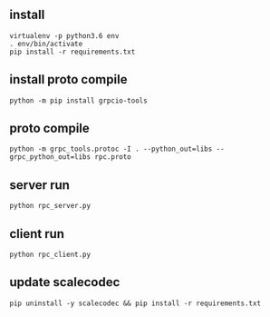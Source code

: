 ## install

    virtualenv -p python3.6 env
    . env/bin/activate
    pip install -r requirements.txt
    
    
## install proto compile
    python -m pip install grpcio-tools

## proto compile

    python -m grpc_tools.protoc -I . --python_out=libs --grpc_python_out=libs rpc.proto
    
## server run
    
    python rpc_server.py
    
## client run
    
    python rpc_client.py
    
    
## update scalecodec
    pip uninstall -y scalecodec && pip install -r requirements.txt